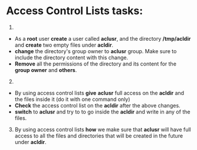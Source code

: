 # Access Control Lists tasks:
1. 
- As a **root** user **create** a user called **aclusr**, and the directory **/tmp/acldir** and **create** two empty files under **acldir**.
- **change** the directory's group owner to **aclusr** group. Make sure to include the directory content with this change.
- **Remove** all the permissions of the directory and its content for the **group owner** and **others**.
2.
- By using access control lists **give** **aclusr** full access on the **acldir** and the files inside it (do it with one command only)
- **Check** the access control list on the **acldir** after the above changes.
- **switch** to **aclusr** and try to to go inside the **acldir** and write in any of the files.
3. By using access control lists **how** we make sure that **aclusr** will have full access to all the files and directories that will be created in the future under **acldir**.
